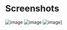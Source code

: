 # Screenshots
![image](https://github.com/user-attachments/assets/02d0494c-ba7e-4149-ac6c-efcc0b5a28cd)
![image](https://github.com/user-attachments/assets/69b5b3db-713f-4a34-88f1-b64aedce1d86)
![image](https://github.com/user-attachments/assets/f2d74d54-acf1-4bcc-b03b-3fe013cd98b5)]


